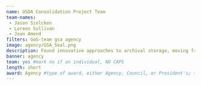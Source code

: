 ```yaml
---
name: USDA Consolidation Project Team
team-names:
 - Jason Sielcken
 - Loreen Sullivan
 - Joan Amend
filters: GoG-team gsa agency
image: agency/GSA_Seal.png
description: Found innovative approaches to archival storage, moving from hard copy film storage to digital storage and allowing for a reimbursable work center that offers similar services to other agencies. Their work resulted in a complete business model transformation that eliminated over $2.5 million in annual private market lease costs, reduced USDA’s footprint by 54%, and saved taxpayers over $74 million.
banner: agency
team: yes #mark no if an individual, NO CAPS 
length: short
award: Agency #type of award, either Agency, Council, or President's; this is case sensitive so make sure to match the options listed exactly. This section generates the format of the card
---
```

